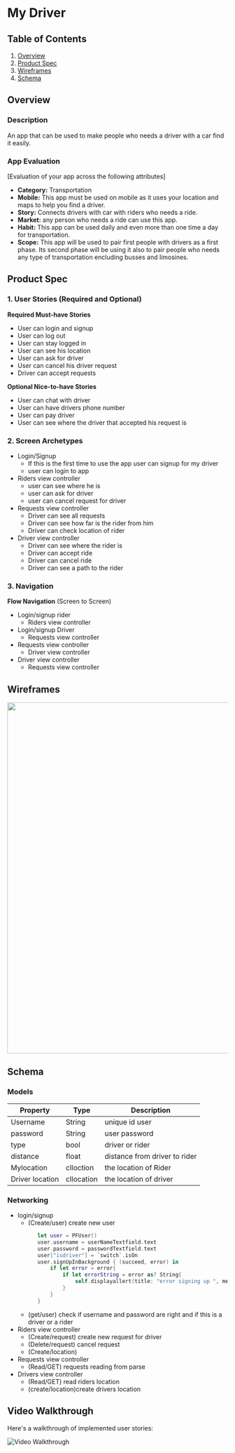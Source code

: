 # My Driver

## Table of Contents
1. [Overview](#Overview)
1. [Product Spec](#Product-Spec)
1. [Wireframes](#Wireframes)
2. [Schema](#Schema)

## Overview
### Description
An app that can be used to make people who needs a driver with a car find it easily.

### App Evaluation
[Evaluation of your app across the following attributes]
- **Category:** Transportation
- **Mobile:** This app must be used on mobile as it uses your location and maps to help you find a driver.
- **Story:** Connects drivers with car with riders who needs a ride.
- **Market:** any person who needs a ride can use this app.
- **Habit:** This app can be used daily and even more than one time a day for transportation.
- **Scope:** This app will be used to pair first people with drivers as a first phase. Its second phase will be using it also to pair people who needs any type of transportation encluding busses and limosines.

## Product Spec

### 1. User Stories (Required and Optional)

**Required Must-have Stories**

* User can login and signup
* User can log out
* User can stay logged in
* User can see his location
* User can ask for driver
* User can cancel his driver request
* Driver can accept requests

**Optional Nice-to-have Stories**

* User can chat with driver
* User can have drivers phone number
* User can pay driver
* User can see where the driver that accepted his request is

### 2. Screen Archetypes

* Login/Signup
   * If this is the first time to use the app user can signup for my driver
   * user can login to app
* Riders view controller
   * user can see where he is
   * user can ask for driver
   * user can cancel request for driver
* Requests view controller
   * Driver can see all requests 
   * Driver can see how far is the rider from him
   * Driver can check location of rider
* Driver view controller
   * Driver can see where the rider is 
   * Driver can accept ride
   * Driver can cancel ride
   * Driver can see a path to the rider

### 3. Navigation

**Flow Navigation** (Screen to Screen)

* Login/signup rider
   * Riders view controller
* Login/signup Driver
   * Requests view controller
* Requests view controller
   * Driver view controller
* Driver view controller
   * Requests view controller
## Wireframes
<img src="https://i.imgur.com/A64cgcp.jpg" width=800>

## Schema 

### Models
 | Property      | Type     | Description |
   | ------------- | -------- | ------------|
   | Username      | String   | unique id user|
   |password |String | user password|
   |type | bool | driver or rider
   | distance | float | distance from driver to rider|
   |Mylocation | clloction | the location of Rider|
   |Driver location | cllocation | the location of driver|
### Networking
   - login/signup
      - (Create/user) create new user
         ```swift
            let user = PFUser()
            user.username = userNameTextfield.text
            user.password = passwordTextfield.text
            user["isdriver"] = `switch`.isOn
            user.signUpInBackground { (succeed, error) in
                if let error = error{
                    if let errorString = error as? String{
                        self.displayallert(title: "error signing up ", message: errorString)
                    }
                }
            }
         ```
      - (get/user) check if username and password are right and if this is a driver or a rider
   - Riders view controller
      - (Create/request) create new request for driver
      - (Delete/request) cancel request
      - (Create/location) 
   - Requests view controller
      - (Read/GET) requests reading from parse
   - Drivers view controller
      - (Read/GET) read riders location
      - (create/location)create drivers location
## Video Walkthrough

Here's a walkthrough of implemented user stories:

<img src='http://g.recordit.co/k90zxXyWVb.gif' title='Video Walkthrough' width='' alt='Video Walkthrough' />
